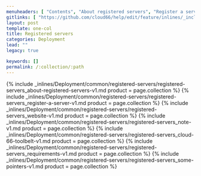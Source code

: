 ```yaml
---
menuheaders: [ "Contents", "About registered servers", "Register a server", "Website", "Note", "Cloud 66 Toolbelt", "Requirements", "Some pointers" ]
gitlinks: [ "https://github.com/cloud66/help/edit/feature/inlines/_includes/_inlines/Deployment/common/registered-servers/registered-servers_contents-v1.md", "https://github.com/cloud66/help/edit/feature/inlines/_includes/_inlines/Deployment/common/registered-servers/registered-servers_about-registered-servers-v1.md", "https://github.com/cloud66/help/edit/feature/inlines/_includes/_inlines/Deployment/common/registered-servers/registered-servers_register-a-server-v1.md", "https://github.com/cloud66/help/edit/feature/inlines/_includes/_inlines/Deployment/common/registered-servers/registered-servers_website-v1.md", "https://github.com/cloud66/help/edit/feature/inlines/_includes/_inlines/Deployment/common/registered-servers/registered-servers_note-v1.md", "https://github.com/cloud66/help/edit/feature/inlines/_includes/_inlines/Deployment/common/registered-servers/registered-servers_cloud-66-toolbelt-v1.md", "https://github.com/cloud66/help/edit/feature/inlines/_includes/_inlines/Deployment/common/registered-servers/registered-servers_requirements-v1.md", "https://github.com/cloud66/help/edit/feature/inlines/_includes/_inlines/Deployment/common/registered-servers/registered-servers_some-pointers-v1.md" ]
layout: post
template: one-col
title: Registered servers
categories: Deployment
lead: ""
legacy: true

keywords: []
permalink: /:collection/:path
---
```





<a name="2"></a>{% include _inlines/Deployment/common/registered-servers/registered-servers_about-registered-servers-v1.md  product = page.collection %}
<a name="3"></a>{% include _inlines/Deployment/common/registered-servers/registered-servers_register-a-server-v1.md  product = page.collection %}
<a name="4"></a>{% include _inlines/Deployment/common/registered-servers/registered-servers_website-v1.md  product = page.collection %}
<a name="5"></a>{% include _inlines/Deployment/common/registered-servers/registered-servers_note-v1.md  product = page.collection %}
<a name="6"></a>{% include _inlines/Deployment/common/registered-servers/registered-servers_cloud-66-toolbelt-v1.md  product = page.collection %}
<a name="7"></a>{% include _inlines/Deployment/common/registered-servers/registered-servers_requirements-v1.md  product = page.collection %}
<a name="8"></a>{% include _inlines/Deployment/common/registered-servers/registered-servers_some-pointers-v1.md  product = page.collection %}